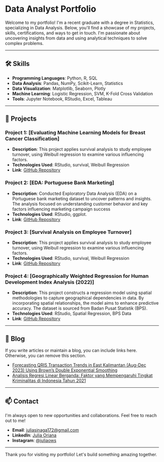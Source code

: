 # Data Analyst Portfolio

Welcome to my portfolio! I'm a recent graduate with a degree in Statistics, specializing in Data Analysis. Below, you'll find a showcase of my projects, skills, certifications, and ways to get in touch. I'm passionate about uncovering insights from data and using analytical techniques to solve complex problems.

---

## 🛠 Skills

- **Programming Languages**: Python, R, SQL
- **Data Analysis**: Pandas, NumPy, Scikit-Learn, Statistics
- **Data Visualization**: Matplotlib, Seaborn, Plotly
- **Machine Learning**: Logistic Regression, SVM, K-Fold Cross Validation
- **Tools**: Jupyter Notebook, RStudio, Excel, Tableau

---

## 💼 Projects

### Project 1: [Evaluating Machine Learning Models for Breast Cancer Classification]
- **Description**: This project applies survival analysis to study employee turnover, using Weibull regression to examine various influencing factors.
- **Technologies Used**: RStudio, survival, Weibull Regression
- **Link**: [GitHub Repository](https://rpubs.com/juliaows/1149646) 

### Project 2: [EDA: Portuguese Bank Marketing]
- **Description**: Conducted Exploratory Data Analysis (EDA) on a Portuguese bank marketing dataset to uncover patterns and insights. The analysis focused on understanding customer behavior and key factors influencing marketing campaign success
- **Technologies Used**: RStudio, ggplot.
- **Link**: [GitHub Repository](https://rpubs.com/juliaows/1149649)

### Project 3: [Survival Analysis on Employee Turnover]
- **Description**: This project applies survival analysis to study employee turnover, using Weibull regression to examine various influencing factors.
- **Technologies Used**: RStudio, survival, Weibull Regression
- **Link**: [GitHub Repository](https://rpubs.com/juliaows/1149646) 

### Project 4: [Geographically Weighted Regression for Human Development Index Analysis (2022)]
- **Description**: This project constructs a regression model using spatial methodologies to capture geographical dependencies in data. By incorporating spatial relationships, the model aims to enhance predictive accuracy. The dataset is sourced from Badan Pusat Statistik (BPS).
- **Technologies Used**: RStudio, Spatial Regression, BPS Data
- **Link**: [GitHub Repository](https://rpubs.com/juliaows/1149629)

---

## 📝 Blog

If you write articles or maintain a blog, you can include links here. Otherwise, you can remove this section.

- [Forecasting QRIS Transaction Trends in East Kalimantan (Aug-Dec 2023) Using Brown’s Double Exponential Smoothing](https://medium.com/@juliasinaga172/exposing-the-trend-of-qris-transaction-volume-and-value-forecasting-in-east-kalimantan-from-august-d115a6a84035)
- [Analisis Regresi Linear Berganda: Faktor yang Mempengaruhi Tingkat Kriminalitas di Indonesia Tahun 2021](https://medium.com/@juliasinaga172/analisis-regresi-linear-berganda-faktor-yang-mempengaruhi-tingkat-kriminalitas-di-indonesia-tahun-9252a2bcc08d)

---

## 📫 Contact

I'm always open to new opportunities and collaborations. Feel free to reach out to me!

- **Email**: [juliasinaga172@gmail.com](mailto:juliasinaga172@gmail@example.com)
- **LinkedIn**: [Julia Oriana](www.linkedin.com/in/julia-oriana-046737264)
- **Instagram**: [@juliaows](instagram.com/juliaows/)

---

Thank you for visiting my portfolio! Let's build something amazing together.
